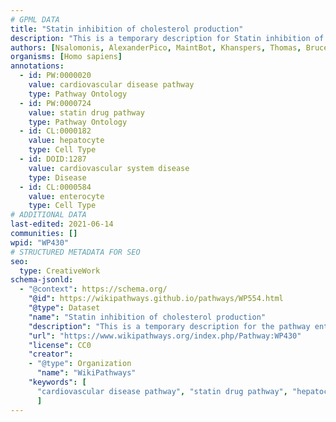 ```yaml
---
# GPML DATA
title: "Statin inhibition of cholesterol production"
description: "This is a temporary description for Statin inhibition of cholesterol production"
authors: [Nsalomonis, AlexanderPico, MaintBot, Khanspers, Thomas, BruceConklin, Samuel Sklar, Egonw, Mkutmon, Evelo, Anwesha, DeSl, Eweitz]
organisms: [Homo sapiens]
annotations:
  - id: PW:0000020
    value: cardiovascular disease pathway
    type: Pathway Ontology
  - id: PW:0000724
    value: statin drug pathway
    type: Pathway Ontology
  - id: CL:0000182
    value: hepatocyte
    type: Cell Type
  - id: DOID:1287
    value: cardiovascular system disease
    type: Disease
  - id: CL:0000584
    value: enterocyte
    type: Cell Type
# ADDITIONAL DATA
last-edited: 2021-06-14
communities: []
wpid: "WP430"
# STRUCTURED METADATA FOR SEO
seo:
  type: CreativeWork
schema-jsonld:
  - "@context": https://schema.org/
    "@id": https://wikipathways.github.io/pathways/WP554.html
    "@type": Dataset
    "name": "Statin inhibition of cholesterol production"
    "description": "This is a temporary description for the pathway entitled: Statin inhibition of cholesterol production"
    "url": "https://www.wikipathways.org/index.php/Pathway:WP430"
    "license": CC0
    "creator":
    - "@type": Organization
      "name": "WikiPathways"
    "keywords": [
      "cardiovascular disease pathway", "statin drug pathway", "hepatocyte", "cardiovascular system disease", "enterocyte",
      ]
---
```

